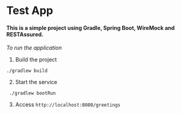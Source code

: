 # Test App
#### This is a simple project using Gradle, Spring Boot, WireMock and RESTAssured. 

*To run the application*

1. Build the project
``` 
./gradlew build 
``` 

2. Start the service
``` 
 ./gradlew bootRun
``` 

3. Access ``http://localhost:8080/greetings``